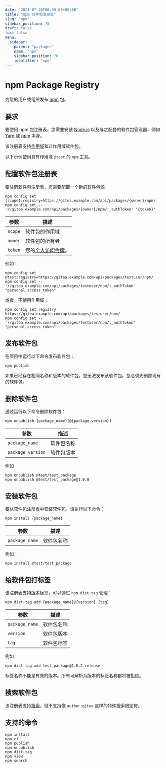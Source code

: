 ```yaml
---
date: "2021-07-20T00:00:00+00:00"
title: "npm 软件包注册表"
slug: "npm"
sidebar_position: 70
draft: false
toc: false
menu:
  sidebar:
    parent: "packages"
    name: "npm"
    sidebar_position: 70
    identifier: "npm"
---
```


# npm Package Registry

为您的用户或组织发布 [npm](https://www.npmjs.com/) 包。

## 要求

要使用 npm 包注册表，您需要安装 [Node.js](https://nodejs.org/en/download/)  以及与之配套的软件包管理器，例如 [Yarn](https://classic.yarnpkg.com/en/docs/install) 或 [npm](https://docs.npmjs.com/downloading-and-installing-node-js-and-npm/) 本身。

该注册表支持[作用域](https://docs.npmjs.com/misc/scope/)和非作用域软件包。

以下示例使用具有作用域 `@test` 的 `npm` 工具。

## 配置软件包注册表

要注册软件包注册表，您需要配置一个新的软件包源。

```shell
npm config set {scope}:registry=https://gitea.example.com/api/packages/{owner}/npm/
npm config set -- '//gitea.example.com/api/packages/{owner}/npm/:_authToken' "{token}"
```

| 参数    | 描述                                                                                    |
| ------- | --------------------------------------------------------------------------------------- |
| `scope` | 软件包的作用域                                                                          |
| `owner` | 软件包的所有者                                                                          |
| `token` | 您的[个人访问令牌](development/api-usage.md#通过-api-认证)。 |

例如：

```shell
npm config set @test:registry=https://gitea.example.com/api/packages/testuser/npm/
npm config set -- '//gitea.example.com/api/packages/testuser/npm/:_authToken' "personal_access_token"
```

或者，不使用作用域：

```shell
npm config set registry https://gitea.example.com/api/packages/testuser/npm/
npm config set -- '//gitea.example.com/api/packages/testuser/npm/:_authToken' "personal_access_token"
```

## 发布软件包

在项目中运行以下命令发布软件包：

```shell
npm publish
```

如果已经存在相同名称和版本的软件包，您无法发布该软件包。您必须先删除现有的软件包。

## 删除软件包

通过运行以下命令删除软件包：

```shell
npm unpublish {package_name}[@{package_version}]
```

| 参数              | 描述       |
| ----------------- | ---------- |
| `package_name`    | 软件包名称 |
| `package_version` | 软件包版本 |

例如

```shell
npm unpublish @test/test_package
npm unpublish @test/test_package@1.0.0
```

## 安装软件包

要从软件包注册表中安装软件包，请执行以下命令：

```shell
npm install {package_name}
```

| 参数           | 描述       |
| -------------- | ---------- |
| `package_name` | 软件包名称 |

例如：

```shell
npm install @test/test_package
```

## 给软件包打标签

该注册表支持[版本标签](https://docs.npmjs.com/adding-dist-tags-to-packages/)，可以通过 `npm dist-tag` 管理：

```shell
npm dist-tag add {package_name}@{version} {tag}
```

| 参数           | 描述       |
| -------------- | ---------- |
| `package_name` | 软件包名称 |
| `version`      | 软件包版本 |
| `tag`          | 软件包标签 |

例如：

```shell
npm dist-tag add test_package@1.0.2 release
```

标签名称不能是有效的版本。所有可解析为版本的标签名称都将被拒绝。

## 搜索软件包

该注册表支持[搜索](https://docs.npmjs.com/cli/v7/commands/npm-search/)，但不支持像 `author:gitea` 这样的特殊搜索限定符。

## 支持的命令

```
npm install
npm ci
npm publish
npm unpublish
npm dist-tag
npm view
npm search
```
